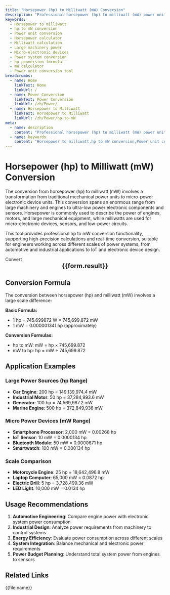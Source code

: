 ```yaml
---
title: "Horsepower (hp) to Milliwatt (mW) Conversion"
description: "Professional horsepower (hp) to milliwatt (mW) power unit conversion tool. Provides precise conversion formulas, real-time calculator, and technical guidance for applications ranging from large machinery to micro-electronic devices."
keywords:
  - Horsepower to milliwatt
  - hp to mW conversion
  - Power unit conversion
  - Horsepower calculator
  - Milliwatt calculation
  - Large machinery power
  - Micro-electronic devices
  - Power system conversion
  - hp conversion formula
  - mW calculator
  - Power unit conversion tool
breadcrumbs:
  - name: Home
    linkText: Home
    linkUrl: /
  - name: Power Conversion
    linkText: Power Conversion
    linkUrl: /zh/Power/
  - name: Horsepower to Milliwatt
    linkText: Horsepower to Milliwatt
    linkUrl: /zh/Power/hp-to-mW
meta:
  - name: description
    content: "Professional horsepower (hp) to milliwatt (mW) power unit conversion tool. Provides precise conversion formulas, real-time calculator, and technical guidance for applications ranging from large machinery to micro-electronic devices."
  - name: keywords
    content: "Horsepower to milliwatt,hp to mW conversion,Power unit conversion,Horsepower calculator,Milliwatt calculation,Large machinery power,Micro-electronic devices,Power system conversion,hp conversion formula,mW calculator,Power unit conversion tool"
---
```

# Horsepower (hp) to Milliwatt (mW) Conversion

The conversion from horsepower (hp) to milliwatt (mW) involves a transformation from traditional mechanical power units to micro-power electronic device units. This conversion spans an enormous range from large machinery and engines to ultra-low power electronic components and sensors. Horsepower is commonly used to describe the power of engines, motors, and large mechanical equipment, while milliwatts are used for micro-electronic devices, sensors, and low-power circuits.

This tool provides professional hp to mW conversion functionality, supporting high-precision calculations and real-time conversion, suitable for engineers working across different scales of power systems, from automotive and industrial applications to IoT and electronic device design.

<script setup>
import { ref, computed } from 'vue'

const seoKey = [
  'Horsepower conversion', 'hp to mW', 'Milliwatt calculation', 'Large power conversion', 
  'Engine power', 'Micro-electronic power', 'Industrial equipment power', 'Power system conversion',
  'Large machinery', 'mW calculator', 'Engine power conversion', 'Micro-power device calculation'
]

const form = ref({
  number: 0,
  from: 'hp',
  to: 'mW',
  result: ''
})

const options = [
  { "label": "Horsepower (hp)", "value": "hp" },
  { "label": "Milliwatt (mW)", "value": "mW" }
]

const rules = {
  number: {
    required: true,
    message: 'Please enter a number',
    trigger: ['blur', 'input']
  },
  to: {
    required: true,
    message: 'Please select conversion unit',
    trigger: 'select'
  },
  from: {
    required: true,
    message: 'Please select original unit',
    trigger: 'select'
  }
}

const convertHandler = () => {
  if (form.value.from === 'hp' && form.value.to === 'mW') {
    form.value.result = `${form.value.number} hp = ${(form.value.number * 745699.872).toFixed(3)} mW`
  } else if (form.value.from === 'mW' && form.value.to === 'hp') {
    form.value.result = `${form.value.number} mW = ${(form.value.number / 745699.872).toFixed(9)} hp`
  } else {
    form.value.result = `${form.value.number} ${form.value.from} = ${form.value.number} ${form.value.to}`
  }
}
</script>

<n-form size="large" :model="form" :rules="rules">
  <n-form-item label="Value" path="number">
    <n-input-number size="large" style="width:100%" :min="0" v-model:value="form.number" placeholder="Enter the value to convert" />
  </n-form-item>
  <n-form-item label="From" path="from">
    <n-select size="large" :options="options" v-model:value="form.from" placeholder="Select original unit" />
  </n-form-item>
  <n-form-item label="To" path="to">
    <n-select size="large" :options="options" v-model:value="form.to" placeholder="Select conversion unit" />
  </n-form-item>
  <n-form-item>
    <n-button type="info" style="width:100%" @click="convertHandler">Convert</n-button>
  </n-form-item>
</n-form>
<n-card  
  title="Horsepower to Milliwatt Conversion"
  :segmented="{
    content: true,
    footer: 'soft',
  }"
>
  <div style="text-align:center;font-size:20px;">
    <strong>{{form.result}}</strong>
  </div>
  <template #footer>
    <div>
      <span v-for="item of seoKey">{{item}}, </span>
    </div>
  </template>
</n-card>

## Conversion Formula

The conversion between horsepower (hp) and milliwatt (mW) involves a large scale difference:

**Basic Formula:**
- 1 hp = 745.699872 W = 745,699.872 mW
- 1 mW = 0.000001341 hp (approximately)

**Conversion Formulas:**
- hp to mW: mW = hp × 745,699.872
- mW to hp: hp = mW ÷ 745,699.872

## Application Examples

### Large Power Sources (hp Range)
- **Car Engine**: 200 hp = 149,139,974.4 mW
- **Industrial Motor**: 50 hp = 37,284,993.6 mW
- **Generator**: 100 hp = 74,569,987.2 mW
- **Marine Engine**: 500 hp = 372,849,936 mW

### Micro Power Devices (mW Range)
- **Smartphone Processor**: 2,000 mW = 0.00268 hp
- **IoT Sensor**: 10 mW = 0.0000134 hp
- **Bluetooth Module**: 50 mW = 0.0000671 hp
- **Smartwatch**: 100 mW = 0.000134 hp

### Scale Comparison
- **Motorcycle Engine**: 25 hp = 18,642,496.8 mW
- **Laptop Computer**: 65,000 mW = 0.0872 hp
- **Electric Drill**: 5 hp = 3,728,499.36 mW
- **LED Light**: 10,000 mW = 0.0134 hp

## Usage Recommendations

1. **Automotive Engineering**: Compare engine power with electronic system power consumption
2. **Industrial Design**: Analyze power requirements from machinery to control systems
3. **Energy Efficiency**: Evaluate power consumption across different scales
4. **System Integration**: Balance mechanical and electronic power requirements
5. **Power Budget Planning**: Understand total system power from engines to sensors

## Related Links
<n-grid x-gap="12" :cols="2">
  <n-gi v-for="(file,index) in Power" :key="index">
    <n-button
      text
      tag="a"
      :href="file.path"
      type="info"
    >
      {{file.name}}
    </n-button>
  </n-gi>
</n-grid>